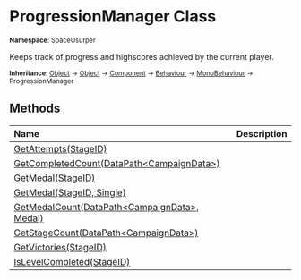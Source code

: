 # ProgressionManager Class

<small>**Namespace**: SpaceUsurper</small>

Keeps track of progress and highscores achieved by the current player.

<small>**Inheritance**: [Object](https://docs.microsoft.com/en-us/dotnet/api/system.object?view=netframework-4.5) → [Object](https://docs.unity3d.com/ScriptReference/Object.html) → [Component](https://docs.unity3d.com/ScriptReference/Component.html) → [Behaviour](https://docs.unity3d.com/ScriptReference/Behaviour.html) → [MonoBehaviour](https://docs.unity3d.com/ScriptReference/MonoBehaviour.html) → ProgressionManager</small>

## Methods

<div markdown="1" class="member-table">

| Name | Description |
| :--- | ----------- |
| [GetAttempts(StageID)](ProgressionManager/GetAttempts.md) |  | 
| [GetCompletedCount(DataPath&lt;CampaignData&gt;)](ProgressionManager/GetCompletedCount.md) |  | 
| [GetMedal(StageID)](ProgressionManager/GetMedal.md) |  | 
| [GetMedal(StageID, Single)](ProgressionManager/GetMedal.md) |  | 
| [GetMedalCount(DataPath&lt;CampaignData&gt;, Medal)](ProgressionManager/GetMedalCount.md) |  | 
| [GetStageCount(DataPath&lt;CampaignData&gt;)](ProgressionManager/GetStageCount.md) |  | 
| [GetVictories(StageID)](ProgressionManager/GetVictories.md) |  | 
| [IsLevelCompleted(StageID)](ProgressionManager/IsLevelCompleted.md) |  | 

</div>


